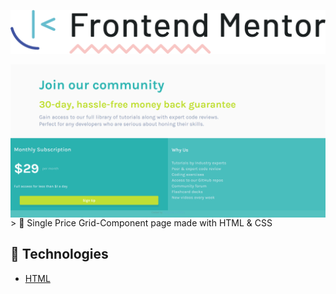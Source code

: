 <p align="center">
    <img  src="images/frontendmento-logopng.png" width="620px"  alt="logo-frontend-mentor">

</p> 


 <img align="center" src="images/Frontend-Mentor-Single-Price-Grid-Component.png" width="620px"  alt="Frontend-Mentor-Single-Price-Grid-Component">
> 🔎 Single Price Grid-Component page made with HTML & CSS

## 🚀 Technologies ##

- [HTML](https://developer.mozilla.org/en-US/docs/Web/HTML)
